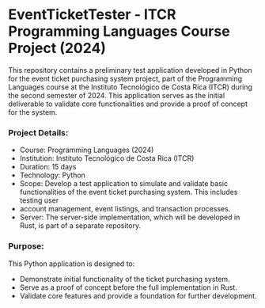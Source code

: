 # EventTicketTester - ITCR Programming Languages Course Project (2024)

This repository contains a preliminary test application developed in Python for the event ticket purchasing system project, part of the Programming Languages course at the Instituto Tecnológico de Costa Rica (ITCR) during the second semester of 2024. This application serves as the initial deliverable to validate core functionalities and provide a proof of concept for the system.

### Project Details:

- Course: Programming Languages (2024)
- Institution: Instituto Tecnológico de Costa Rica (ITCR)
- Duration: 15 days
- Technology: Python
- Scope: Develop a test application to simulate and validate basic functionalities of the event ticket purchasing system. This includes testing user
- account management, event listings, and transaction processes.
- Server: The server-side implementation, which will be developed in Rust, is part of a separate repository.

### Purpose:
This Python application is designed to:

- Demonstrate initial functionality of the ticket purchasing system.
- Serve as a proof of concept before the full implementation in Rust.
- Validate core features and provide a foundation for further development.